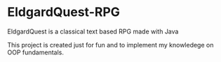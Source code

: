 # EldgardQuest-RPG
EldgardQuest is a classical text based RPG made with Java

This project is created just for fun and to implement my knowledege on OOP fundamentals.

